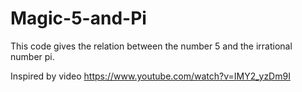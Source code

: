# Magic-5-and-Pi
This code gives the relation between the number 5 and the irrational number pi.
 
Inspired by video https://www.youtube.com/watch?v=IMY2_yzDm9I
